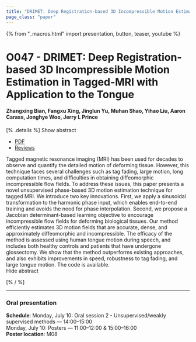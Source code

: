 ```yaml
---
title: "DRIMET: Deep Registration-based 3D Incompressible Motion Estimation in Tagged-MRI with Application to the Tongue"
page_class: "paper"
---
```


{% from "_macros.html" import presentation, button, teaser, youtube %}

# O047 - DRIMET: Deep Registration-based 3D Incompressible Motion Estimation in Tagged-MRI with Application to the Tongue

#### Zhangxing Bian, Fangxu Xing, Jinglun Yu, Muhan Shao, Yihao Liu, Aaron Carass, Jonghye Woo, Jerry L Prince


[% .details %]
<a class="toggle_visibility" data-selector=".abstract" data-level="3">Show abstract</a>
- <a href="https://openreview.net/pdf?id=jkSC4UHHVzy">PDF</a>
- <a href="https://openreview.net/forum?id=jkSC4UHHVzy">Reviews</a>

<p>
    <span class="abstract">
        Tagged magnetic resonance imaging (MRI) has been used for decades to observe and quantify the detailed motion of deforming tissue. However, this technique faces several challenges such as tag fading, large motion, long computation times, and difficulties in obtaining diffeomorphic incompressible flow fields. To address these issues, this paper presents a novel unsupervised phase-based 3D motion estimation technique for tagged MRI. We introduce two key innovations. First, we apply a sinusoidal transformation to the harmonic phase input, which enables end-to-end training and avoids the need for phase interpolation. Second, we propose a Jacobian determinant-based learning objective to encourage incompressible flow fields for deforming biological tissues.  Our method efficiently estimates 3D motion fields that are accurate, dense, and approximately diffeomorphic and incompressible. The efficacy of the method is assessed using human tongue motion during speech, and includes both healthy controls and patients that have undergone glossectomy. We show that the method outperforms existing approaches, and also exhibits improvements in speed, robustness to tag fading, and large tongue motion. The code is available.
        <br>
        <span class="actions"><a class="toggle_visibility" data-level="2">Hide abstract</a></span>
    </span>
</p>
[% / %]

---


### Oral presentation

**Schedule**: Monday, July 10: Oral session 2 - Unsupervised/weakly supervised methods — 14:00–15:00<br>Monday, July 10: Posters — 11:00–12:00 & 15:00–16:00<br>
**Poster location**: M08

